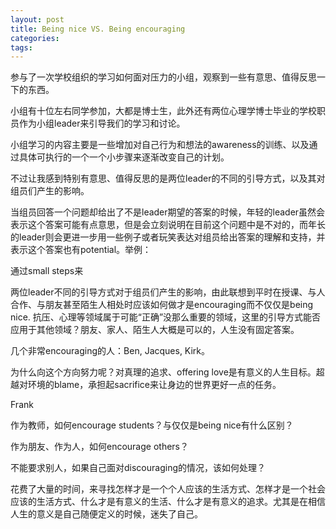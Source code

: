 ```yaml
---
layout: post
title: Being nice VS. Being encouraging
categories:
tags: 
---
```


参与了一次学校组织的学习如何面对压力的小组，观察到一些有意思、值得反思一下的东西。

小组有十位左右同学参加，大都是博士生，此外还有两位心理学博士毕业的学校职员作为小组leader来引导我们的学习和讨论。

小组学习的内容主要是一些增加对自己行为和想法的awareness的训练、以及通过具体可执行的一个一个小步骤来逐渐改变自己的计划。

不过让我感到特别有意思、值得反思的是两位leader的不同的引导方式，以及其对组员们产生的影响。

当组员回答一个问题却给出了不是leader期望的答案的时候，年轻的leader虽然会表示这个答案可能有点意思，但是会立刻说明在目前这个问题中是不对的，而年长的leader则会更进一步用一些例子或者玩笑表达对组员给出答案的理解和支持，并表示这个答案也有potential。举例：

通过small steps来

两位leader不同的引导方式对于组员们产生的影响，由此联想到平时在授课、与人合作、与朋友甚至陌生人相处时应该如何做才是encouraging而不仅仅是being nice. 
抗压、心理等领域属于可能“正确”没那么重要的领域，这里的引导方式能否应用于其他领域？朋友、家人、陌生人大概是可以的，人生没有固定答案。

几个非常encouraging的人：Ben, Jacques, Kirk。

为什么向这个方向努力呢？对真理的追求、offering love是有意义的人生目标。超越对环境的blame，承担起sacrifice来让身边的世界更好一点的任务。

Frank

作为教师，如何encourage students？与仅仅是being nice有什么区别？

作为朋友、作为人，如何encourage others？

不能要求别人，如果自己面对discouraging的情况，该如何处理？

花费了大量的时间，来寻找怎样才是一个个人应该的生活方式、怎样才是一个社会应该的生活方式、什么才是有意义的生活、什么才是有意义的追求。尤其是在相信人生的意义是自己随便定义的时候，迷失了自己。